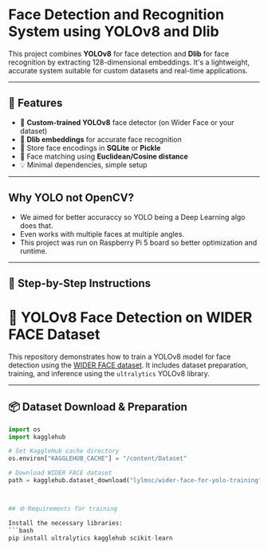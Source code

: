 # Face Detection and Recognition System using YOLOv8 and Dlib

This project combines **YOLOv8** for face detection and **Dlib** for face recognition by extracting 128-dimensional embeddings. It's a lightweight, accurate system suitable for custom datasets and real-time applications.

---

## 🚀 Features

- 🧠 **Custom-trained YOLOv8** face detector (on Wider Face or your dataset)
- 🧷 **Dlib embeddings** for accurate face recognition
- 📝 Store face encodings in **SQLite** or **Pickle**
- 🧪 Face matching using **Euclidean/Cosine distance**
- 💡 Minimal dependencies, simple setup

---
## Why YOLO not OpenCV?

- We aimed for better accuraccy so YOLO being a Deep Learning algo does that.
- Even works with multiple faces at multiple angles.
- This project was run on Raspberry Pi 5 board so better optimization and runtime.

---
## 📁 Step-by-Step Instructions

# 🧠 YOLOv8 Face Detection on WIDER FACE Dataset

This repository demonstrates how to train a YOLOv8 model for face detection using the [WIDER FACE dataset](https://www.kaggle.com/datasets/lylmsc/wider-face-for-yolo-training). It includes dataset preparation, training, and inference using the `ultralytics` YOLOv8 library.

---

## 📦 Dataset Download & Preparation

```python
import os
import kagglehub

# Set KaggleHub cache directory
os.environ["KAGGLEHUB_CACHE"] = "/content/Dataset"

# Download WIDER FACE dataset
path = kagglehub.dataset_download("lylmsc/wider-face-for-yolo-training")



## ⚙️ Requirements for training

Install the necessary libraries:
```bash
pip install ultralytics kagglehub scikit-learn

